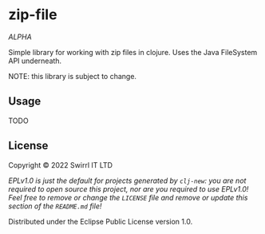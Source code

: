 # zip-file

_ALPHA_

Simple library for working with zip files in clojure. Uses the Java
FileSystem API underneath.

NOTE: this library is subject to change.


## Usage

TODO

## License

Copyright © 2022 Swirrl IT LTD

_EPLv1.0 is just the default for projects generated by `clj-new`: you are not_
_required to open source this project, nor are you required to use EPLv1.0!_
_Feel free to remove or change the `LICENSE` file and remove or update this_
_section of the `README.md` file!_

Distributed under the Eclipse Public License version 1.0.
